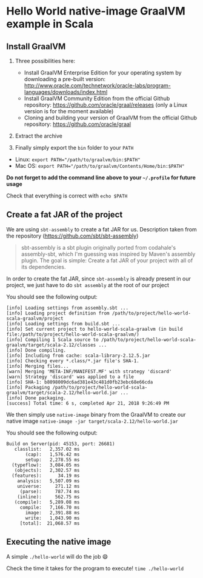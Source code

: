 # Hello World native-image GraalVM example in Scala

## Install GraalVM
1. Three possibilities here:

   * Install GraalVM Enterprise Edition for your operating system by downloading a pre-built version: http://www.oracle.com/technetwork/oracle-labs/program-languages/downloads/index.html
   * Install GraalVM Community Edition from the official Github repository: https://github.com/oracle/graal/releases (only a Linux version is for the moment available)
   * Cloning and building your version of GraalVM from the official Github repository: https://github.com/oracle/graal
 
2. Extract the archive

3. Finally simply export the `bin` folder to your `PATH`
  * Linux: `export PATH="/path/to/graalvm/bin:$PATH"`
  * Mac OS: `export PATH="/path/to/graalvm/Contents/Home/bin:$PATH"`

**Do not forget to add the command line above to your `~/.profile` for future usage**

Check that everything is correct with `echo $PATH`

## Create a fat JAR of the project

We are using `sbt-assembly` to create a fat JAR for us.
Description taken from the repository (https://github.com/sbt/sbt-assembly)
> sbt-assembly is a sbt plugin originally ported from codahale's assembly-sbt, which I'm guessing was inspired by Maven's assembly plugin. The goal is simple: Create a fat JAR of your project with all of its dependencies.

In order to create the fat JAR, since `sbt-assembly` is already present in our project, we just have to do `sbt assembly` at the root of our project

You should see the following output:

```
[info] Loading settings from assembly.sbt ...
[info] Loading project definition from /path/to/project/hello-world-scala-graalvm/project
[info] Loading settings from build.sbt ...
[info] Set current project to hello-world-scala-graalvm (in build file:/path/to/project/hello-world-scala-graalvm/)
[info] Compiling 1 Scala source to /path/to/project/hello-world-scala-graalvm/target/scala-2.12/classes ...
[info] Done compiling.
[info] Including from cache: scala-library-2.12.5.jar
[info] Checking every *.class/*.jar file's SHA-1.
[info] Merging files...
[warn] Merging 'META-INF/MANIFEST.MF' with strategy 'discard'
[warn] Strategy 'discard' was applied to a file
[info] SHA-1: b8098009dc6ad381e43c481d0fb23ebc68e66cda
[info] Packaging /path/to/project/hello-world-scala-graalvm/target/scala-2.12/hello-world.jar ...
[info] Done packaging.
[success] Total time: 6 s, completed Apr 21, 2018 9:26:49 PM
```

We then simply use `native-image` binary from the GraalVM to create our native image `native-image -jar target/scala-2.12/hello-world.jar`

You should see the following output:

```
Build on Server(pid: 45153, port: 26681)
   classlist:   2,357.02 ms
       (cap):   1,576.42 ms
       setup:   2,278.55 ms
  (typeflow):   3,084.05 ms
   (objects):   2,302.57 ms
  (features):      34.19 ms
    analysis:   5,507.09 ms
    universe:     271.12 ms
     (parse):     787.74 ms
    (inline):     562.75 ms
   (compile):   5,289.08 ms
     compile:   7,166.70 ms
       image:   2,391.88 ms
       write:   1,043.90 ms
     [total]:  21,068.57 ms
```

## Executing the native image

A simple `./hello-world` will do the job :smile:

Check the time it takes for the program to execute!
`time ./hello-world`
